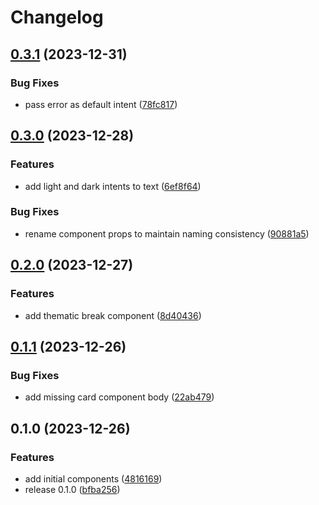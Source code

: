 # Changelog

## [0.3.1](https://github.com/metalnethq/baremetal-ui/compare/v0.3.0...v0.3.1) (2023-12-31)


### Bug Fixes

* pass error as default intent ([78fc817](https://github.com/metalnethq/baremetal-ui/commit/78fc8177d159956be450e738d76cda54f1e9ad29))

## [0.3.0](https://github.com/metalnethq/baremetal-ui/compare/v0.2.0...v0.3.0) (2023-12-28)


### Features

* add light and dark intents to text ([6ef8f64](https://github.com/metalnethq/baremetal-ui/commit/6ef8f6403e10351f84072aa8a24538c31c41f478))


### Bug Fixes

* rename component props to maintain naming consistency ([90881a5](https://github.com/metalnethq/baremetal-ui/commit/90881a544ec85d78a4fced70920173bea908215e))

## [0.2.0](https://github.com/metalnethq/baremetal-ui/compare/v0.1.1...v0.2.0) (2023-12-27)


### Features

* add thematic break component ([8d40436](https://github.com/metalnethq/baremetal-ui/commit/8d404364d3308b7812a326710521a21ec0ca63f6))

## [0.1.1](https://github.com/metalnethq/baremetal-ui/compare/v0.1.0...v0.1.1) (2023-12-26)


### Bug Fixes

* add missing card component body ([22ab479](https://github.com/metalnethq/baremetal-ui/commit/22ab4791fe022ce564f296070d4f1431c7eab81f))

## 0.1.0 (2023-12-26)


### Features

* add initial components ([4816169](https://github.com/metalnethq/baremetal-ui/commit/4816169413f44e5049534cf1cf0b065b9de87aa2))
* release 0.1.0 ([bfba256](https://github.com/metalnethq/baremetal-ui/commit/bfba256921055af60c2c3259a7ec94431344011e))
